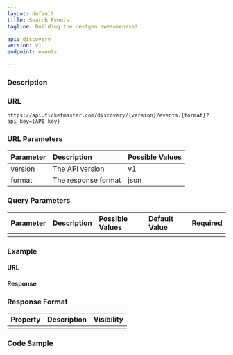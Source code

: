 ```yaml
---
layout: default
title: Search Events
tagline: Building the nextgen awesomeness!

api: discovery
version: v1
endpoint: events

---
```


### Description

### URL

	https://api.ticketmaster.com/discovery/{version}/events.{format}?api_key={API key}

### URL Parameters

| Parameter  	| Description                 | Possible Values   	|
|:--------------|:----------------------------|:--------------------|
| version		| The API version			  | v1 					|
| format		| The response format		  | json

### Query Parameters

| Parameter  	| Description                 | Possible Values   	| Default Value | Required   |
|:--------------|:----------------------------|:--------------------|:------------- |:-----------|
| 			 	| 					 		  | 					|               |    		 |

### Example

#### URL

#### Response

### Response Format

| Property                      | Description      	   | Visibility       |
|:------------------------------|:---------------------|:-----------------|
|		                        | 				       |  			      |

### Code Sample